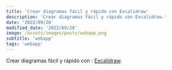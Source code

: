 ```yaml
---
title: 'Crear diagramas fácil y rápido con Excalidraw'
description: 'Crear diagramas fácil y rápido con Excalidraw.'
date: '2022/09/28'
modified_date: '2022/09/28'
image: /assets/images/posts/webapp.png
subtitle: 'webapp'
tags: 'webapp'
---
```


Crear diagramas fácil y rápido con : [Excalidraw](https://excalidraw.com/).
